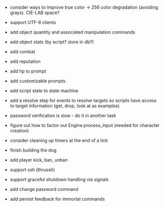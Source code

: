 - consider ways to improve true color -> 256 color degradation (avoiding grays). CIE-LAB space?

- support UTF-8 clients

- add object quantity and associated manipulation commands

- add object stats (by script? store in db?)

- add combat

- add reputation

- add hp to prompt

- add customizable prompts

- add script state to state machine

- add a resolve step for events to resolve targets so scripts have access to target information (get, drop, look at as examples)

- password verification is slow - do it in another task

- figure out how to factor out Engine.process_input (needed for character creation)

- consider cleaning up timers at the end of a tick

- finish building the dog

- add player kick, ban, unban

- support ssh (thrussh)

- support graceful shutdown handling via signals

- add change password command

- add persist feedback for immortal commands

